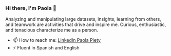 ### Hi there, I'm Paola 👋
Analyzing and manipulating large datasets, insights, learning from others, and teamwork are activities that drive and inspire me. Curious, enthusiastic, and tenacious characterize me as a person. 

- 📫 How to reach me: <a href="https://www.linkedin.com/in/paola-piety-314b2585/?locale=en_US">LinkedIn Paola Piety</a>
- ⚡ Fluent in Spanish and English 

<!--
**PPiety93/PPiety93** is a ✨ _special_ ✨ repository because its `README.md` (this file) appears on your GitHub profile.



-->
